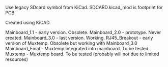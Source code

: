 Use legacy SDcard symbol from KiCad.
SDCARD.kicad_mod is footprint for PCB.

Created using KiCAD.

Mainboard_1.1 - early version. Obsolete.
Mainboard_2.0 - prototype. Never created.
Mainboard_3.0 - last version. Working.
RJ45_Breakout - early version of Muxtemp. Obsolete but working with Mainboard_3.0
Mainboard_Final - Muxtemp integrated into mainboard. To be tested.
Muxtemp - Muxtemp board. To be tested (probably will not due to limited resources)
